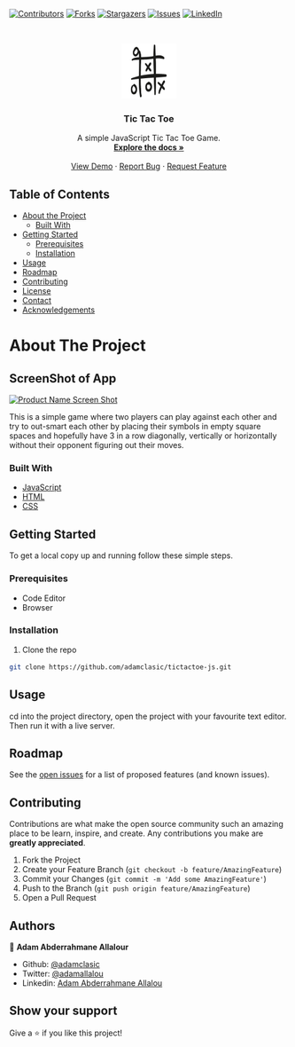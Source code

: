 [![Contributors][contributors-shield]][contributors-url]
[![Forks][forks-shield]][forks-url]
[![Stargazers][stars-shield]][stars-url]
[![Issues][issues-shield]][issues-url]
[![LinkedIn][linkedin-shield]][linkedin-url]



<!-- PROJECT LOGO -->
<br />
<p align="center">
  <a href="https://github.com/adamclasic/tictactoe-js">
    <img src="assets/images/ttt.png" alt="Logo" width="100" height="100">
  </a>

  <h3 align="center">Tic Tac Toe</h3>

  <p align="center">
    A simple JavaScript Tic Tac Toe Game.
    <br />
    <a href="https://github.com/adamclasic/tictactoe-js"><strong>Explore the docs »</strong></a>
    <br />
    <br />
    <a href="https://raw.githack.com/adamclasic/tictactoe-js/game/index.html">View Demo</a>
    ·
    <a href="https://github.com/adamclasic/tictactoe-js/issues">Report Bug</a>
    ·
    <a href="https://github.com/adamclasic/tictactoe-js/issues">Request Feature</a>
  </p>
</p>



<!-- TABLE OF CONTENTS -->
## Table of Contents

* [About the Project](#about-the-project)
  * [Built With](#built-with)
* [Getting Started](#getting-started)
  * [Prerequisites](#prerequisites)
  * [Installation](#installation)
* [Usage](#usage)
* [Roadmap](#roadmap)
* [Contributing](#contributing)
* [License](#license)
* [Contact](#contact)
* [Acknowledgements](#acknowledgements)



<!-- ABOUT THE PROJECT -->
# About The Project

## ScreenShot of App
[![Product Name Screen Shot][product-screenshot]]()

This is a simple game where two players can play against each other and try to out-smart each other by placing their symbols in empty square spaces and hopefully have 3 in a row diagonally, vertically or horizontally without their opponent figuring out their moves. 

### Built With

* [JavaScript](https://en.wikipedia.org/wiki/JavaScript)
* [HTML](https://en.wikipedia.org/wiki/HTML)
* [CSS](https://en.wikipedia.org/wiki/Cascading_Style_Sheets)



<!-- GETTING STARTED -->
## Getting Started

To get a local copy up and running follow these simple steps.

### Prerequisites
- Code Editor
- Browser

### Installation
 
1. Clone the repo
```sh
git clone https://github.com/adamclasic/tictactoe-js.git
```


<!-- USAGE EXAMPLES -->
## Usage

cd into the project directory, open the project with your favourite text editor. Then run it with a live server.


<!-- ROADMAP -->
## Roadmap

See the [open issues](https://github.com/adamclasic/tictactoe-js/issues) for a list of proposed features (and known issues).



<!-- CONTRIBUTING -->
## Contributing

Contributions are what make the open source community such an amazing place to be learn, inspire, and create. Any contributions you make are **greatly appreciated**.

1. Fork the Project
2. Create your Feature Branch (`git checkout -b feature/AmazingFeature`)
3. Commit your Changes (`git commit -m 'Add some AmazingFeature'`)
4. Push to the Branch (`git push origin feature/AmazingFeature`)
5. Open a Pull Request



<!-- LICENSE -->

<!-- CONTACT -->
## Authors

👤 **Adam Abderrahmane Allalour**

- Github: [@adamclasic](https://github.com/adamclasic)
- Twitter: [@adamallalou](https://twitter.com/adamallalou)
- Linkedin: [Adam Abderrahmane Allalou](https://linkedin.com/adam-allalou)

<!-- ACKNOWLEDGEMENTS -->
## Show your support

Give a ⭐️ if you like this project!




<!-- MARKDOWN LINKS & IMAGES -->
<!-- https://www.markdownguide.org/basic-syntax/#reference-style-links -->
[contributors-shield]: https://img.shields.io/github/contributors/adamclasic/tictactoe-js.svg?style=flat-square
[contributors-url]: https://github.com/adamclasic/tictactoe-js/graphs/contributors
[forks-shield]: https://img.shields.io/github/forks/adamclasic/tictactoe-js.svg?style=flat-square
[forks-url]: https://github.com/adamclasic/tictactoe-js/network/members
[stars-shield]: https://img.shields.io/github/stars/adamclasic/tictactoe-js.svg?style=flat-square
[stars-url]: https://github.com/adamclasic/tictactoe-js/stargazers
[issues-shield]: https://img.shields.io/github/issues/adamclasic/tictactoe-js.svg?style=flat-square
[issues-url]: https://github.com/adamclasic/tictactoe-js/issues
[linkedin-shield]: https://img.shields.io/badge/-LinkedIn-black.svg?style=flat-square&logo=linkedin&colorB=555
[linkedin-url]: https://linkedin.com/adam-allalou
[product-screenshot]: images/screen.png